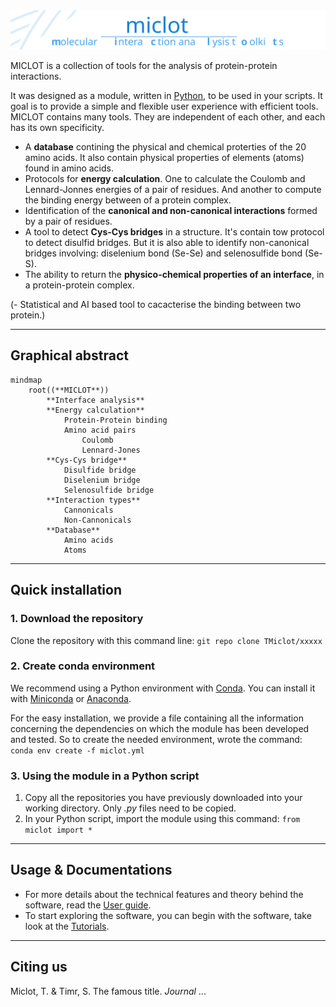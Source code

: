 <img src="__banner.svg" alt="banner" class="center">

MICLOT is a collection of tools for the analysis of protein-protein interactions.

It was designed as a module, written in [Python](https://www.python.org/), to be used in your scripts. It goal is to provide a simple and flexible user experience with efficient tools. 
MICLOT contains many tools. They are independent of each other, and each has its own specificity.

- A **database** contining the physical and chemical proterties of the 20 amino acids. It also contain physical properties of elements (atoms) found in amino acids.
- Protocols for **energy calculation**. One to calculate the Coulomb and Lennard-Jonnes energies of a pair of residues. And another to compute the binding energy between of a protein complex.
- Identification of the **canonical and non-canonical interactions** formed by a pair of residues.
- A tool to detect **Cys-Cys bridges** in a structure. It's contain tow protocol to detect disulfid bridges. But it is also able to identify non-canonical bridges involving: diselenium bond (Se-Se) and selenosulfide bond (Se-S).
- The ability to return the **physico-chemical properties of an interface**, in a protein-protein complex.

(- Statistical and AI based tool to cacacterise the binding between two protein.)


* * *
## Graphical abstract

```mermaid
mindmap
    root((**MICLOT**))
        **Interface analysis**
        **Energy calculation**
            Protein-Protein binding
            Amino acid pairs
                Coulomb
                Lennard-Jones
        **Cys-Cys bridge**
            Disulfide bridge
            Diselenium bridge
            Selenosulfide bridge
        **Interaction types**
            Cannonicals
            Non-Cannonicals
        **Database**
            Amino acids
            Atoms
```

* * *
## Quick installation
### 1. Download the repository
Clone the repository with this command line: `git repo clone TMiclot/xxxxx`

### 2. Create conda environment
We recommend using a Python environment with [Conda](https://docs.conda.io/projects/conda/en/stable/index.html). You can install it with [Miniconda](https://docs.conda.io/projects/miniconda/en/latest/) or [Anaconda](https://www.anaconda.com/download/).

For the easy installation, we provide a file containing all the information concerning the dependencies on which the module has been developed and tested. So to create the needed environment, wrote the command: `conda env create -f miclot.yml`

### 3. Using the module in a Python script
1. Copy all the repositories you have previously downloaded into your working directory. Only *.py* files need to be copied.
2. In your Python script, import the module using this command: `from miclot import *`


* * *
## Usage & Documentations
- For more details about the technical features and theory behind the software, read the [User guide](User_Guide/Manual.md).
- To start exploring the software, you can begin with the software, take look at the [Tutorials](Tutorial/Tutorials.md).


* * *
## Citing us
Miclot, T. & Timr, S. The famous title. *Journal* ... 
